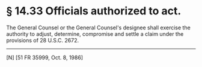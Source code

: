 # § 14.33   Officials authorized to act.

The General Counsel or the General Counsel's designee shall exercise the authority to adjust, determine, compromise and settle a claim under the provisions of 28 U.S.C. 2672.



---

[N] [51 FR 35999, Oct. 8, 1986]




